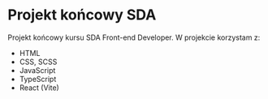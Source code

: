 # Projekt końcowy SDA

Projekt końcowy kursu SDA Front-end Developer. W projekcie korzystam z:

- HTML
- CSS, SCSS
- JavaScript
- TypeScript
- React (Vite)